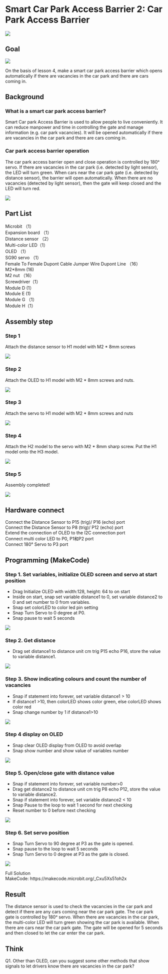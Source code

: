 # Smart Car Park Access Barrier 2: Car Park Access Barrier
![](picture/5/5_1.png)

## Goal 
![](picture/5/5_2.png)
<P>
On the basis of lesson 4, make a smart car park access barrier which opens automatically if there are vacancies in the car park and there are cars coming in. 
<P>

## Background 

### What is a smart car park access barrier? 
<P>
Smart Car park Access Barrier is used to allow people to live conveniently. It can reduce manpower and time in controlling the gate and manage information (e.g. car park vacancies). It will be opened automatically if there are vacancies in the car park and there are cars coming in. 
<P>

### Car park access barrier operation 
<P>
The car park access barrier open and close operation is controlled by 180ᵒ servo. If there are vacancies in the car park (i.e. detected by light sensor), the LED will turn green. When cars near the car park gate (i.e. detected by distance sensor), the barrier will open automatically. When there are no vacancies (detected by light sensor), then the gate will keep closed and the LED will turn red.
<P>
  
![](picture/5/5_3.png)

## Part List 
<P>
Microbit （1）<BR>
Expansion board （1）<BR>
Distance sensor （2）<BR>
Multi-color LED（1） <BR>
OLED （1）<BR>
SG90 servo （1）<BR>
Female To Female Dupont Cable Jumper Wire Dupont Line （16） <BR>
M2*8mm (16)<BR>
M2 nut （16）<BR>
Screwdriver（1）<BR>
Module D (1）<BR>
Module E (1) <BR>
Module G （1）<BR>
Module H（1）<BR>
<P>

## Assembly step 

### Step 1 
<P>
Attach the distance sensor to H1 model with M2 * 8mm screws 
<P>
 
![](picture/5/5_5.png)

### Step 2 
<P>
Attach the OLED to H1 model with M2 * 8mm screws and nuts.
<P>
  
![](picture/5/5_6.png)

### Step 3
<P>
Attach the servo to H1 model with M2 * 8mm screws and nuts
<P>
  
![](picture/5/5_7.png)

### Step 4 
<P>
Attach the H2 model to the servo with M2 * 8mm sharp screw. Put the H1 model onto the H3 model.
<P>
  
![](picture/5/5_8.png)

### Step 5 
<P>
Assembly completed! 
<P>
  
![](picture/5/5_9.png)

## Hardware connect 
<P>
Connect the Distance Sensor to P15 (trig)/ P16 (echo) port<BR>
Connect the Distance Sensor to P8 (trig)/ P12 (echo) port<BR>
Extend the connection of OLED to the I2C connection port<BR>
Connect multi color LED to P0, P1和P2 port <BR>
Connect 180° Servo to P3 port <BR>
<P>

## Programming (MakeCode) 

### Step 1. Set variables, initialize OLED screen and servo at start position 
+ Drag Initialize OLED with width:128, height: 64 to on start  
+ Inside on start, snap set variable distance1 to 0, set variable distance2 to 0 and set number to 0 from variables. 
+ Snap set colorLED to color led pin setting  
+ Snap Turn Servo to 0 degree at P0.  
+ Snap pause to wait 5 seconds 
  
![](picture/5/5_10.png)

### Step 2. Get distance 
+ Drag set distance1 to distance unit cm trig P15 echo P16, store the value to variable distance1. 

![](picture/5/5_12.png)
  
### Step 3.  Show indicating colours and count the number of vacancies 
+ Snap if statement into forever, set  variable distance1 > 10 
+ If distance1 >10, then colorLED shows color green, else colorLED shows color red 
+ Snap change number by 1 if distance1>10
  
![](picture/5/5_14.png)

### Step 4 display on OLED  
+ Snap clear OLED display from OLED to avoid overlap 
+ Snap show number and show value of variables number 
  
![](picture/5/5_16.png)

### Step 5. Open/close gate with distance value 
+ Snap if statement into forever, set variable number>0 
+ Drag get distance2 to distance unit cm trig P8 echo P12, store the value to variable distance2. 
+ Snap if statement into forever, set variable distance2 < 10 
+ Snap Pause to the loop to wait 1 second for next checking 
+ Reset number to 0 before next checking 
  
![](picture/5/5_18.png)

### Step 6. Set servo position 
+ Snap Turn Servo to 90 degree at P3 as the gate is opened. 
+ Snap pause to the loop to wait 5 seconds 
+ Snap Turn Servo to 0 degree at P3 as the gate is closed. 
  
![](picture/5/5_20.png)

<P>
Full Solution<BR>
MakeCode: https://makecode.microbit.org/_Cxu5Xs51oh2x
<P>

## Result 
<P>
The distance sensor is used to check the vacancies in the car park and detect if there are any cars coming near the car park gate. The car park gate is controlled by 180ᵒ servo. When there are vacancies in the car park, the multi-color LED will turn green showing the car park is available. When there are cars near the car park gate. The gate will be opened for 5 seconds and then closed to let the car enter the car park.
<P>

## Think 
<P>
Q1. Other than OLED, can you suggest some other methods that show signals to let drivers know there are vacancies in the car park?
<P>

